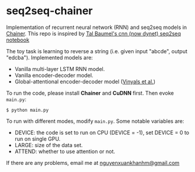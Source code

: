 # seq2seq-chainer

Implementation of recurrent neural network (RNN) and seq2seq models in [Chainer](http://docs.chainer.org/en/stable/install.html). This repo is inspired by [Tal Baumel's cnn (now dynet) seq2seq notebook](https://talbaumel.github.io/attention/)

The toy task is learning to reverse a string (i.e. given input "abcde", output "edcba"). Implemented models are:
+ Vanilla multi-layer LSTM RNN model. 
+ Vanilla encoder-decoder model. 
+ Global-attentional encoder-decoder model ([Vinyals et al.](https://arxiv.org/pdf/1412.7449v3.pdf))

To run the code, please install **Chainer** and **CuDNN** first. Then evoke `main.py`:
~~~~
$ python main.py
~~~~

To run with different modes, modify `main.py`. Some notable variables are:
+ DEVICE: the code is set to run on CPU (DEVICE = -1), set DEVICE = 0 to run on single GPU. 
+ LARGE: size of the data set. 
+ ATTEND: whether to use attention or not. 

If there are any problems, email me at nguyenxuankhanhm@gmail.com
